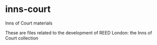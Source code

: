 # inns-court
Inns of Court materials

These are files related to the development of REED London: the Inns of Court collection
